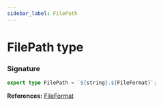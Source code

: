 ```yaml
---
sidebar_label: FilePath
---
```


# FilePath type

### Signature

```typescript
export type FilePath = `${string}.${FileFormat}`;
```

**References:** [FileFormat](./puppeteer.fileformat.md)
